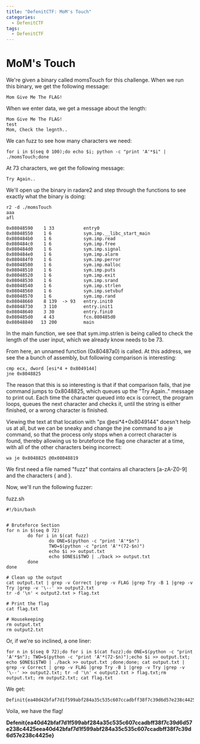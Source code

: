 ```yaml
---
title: "DefenitCTF: MoM's Touch"
categories:
  - DefenitCTF
tags:
  - DefenitCTF
---
```


# MoM's Touch

We're given a binary called momsTouch for this challenge. When we run this binary, we get the following message:

```
Mom Give Me The FLAG!
```

When we enter data, we get a message about the length:

```
Mom Give Me The FLAG!
test
Mom, Check the legnth..
```

We can fuzz to see how many characters we need:

```
for i in $(seq 0 100);do echo $i; python -c "print 'A'*$i" | ./momsTouch;done
```

At 73 characters, we get the following message:

```
Try Again..
```

We'll open up the binary in radare2 and step through the functions to see exactly what the binary is doing:

```
r2 -d ./momsTouch
aaa
afl

0x08048590    1 33           entry0
0x08048550    1 6            sym.imp.__libc_start_main
0x080484b0    1 6            sym.imp.read
0x080484c0    1 6            sym.imp.free
0x080484d0    1 6            sym.imp.signal
0x080484e0    1 6            sym.imp.alarm
0x080484f0    1 6            sym.imp.perror
0x08048500    1 6            sym.imp.malloc
0x08048510    1 6            sym.imp.puts
0x08048520    1 6            sym.imp.exit
0x08048530    1 6            sym.imp.srand
0x08048540    1 6            sym.imp.strlen
0x08048560    1 6            sym.imp.setvbuf
0x08048570    1 6            sym.imp.rand
0x08048660    8 139  -> 93   entry.init0
0x08048730    3 110          entry.init1
0x08048640    3 30           entry.fini0
0x080485d0    4 43           fcn.080485d0
0x08048840   13 200          main
```

In the main function, we see that sym.imp.strlen is being called to check the length of the user input, which we already know needs to be 73. 

From here, an unnamed function (0x80487a0) is called. At this address, we see the a bunch of assembly, but following comparison is interesting:

```
cmp ecx, dword [esi*4 + 0x8049144]
jne 0x8048825
```

The reason that this is so interesting is that if that comparison fails, that jne command jumps to 0x8048825, which queues up the "Try Again.." message to print out. Each time the character queued into ecx is correct, the program loops, queues the next character and checks it, until the string is either finished, or a wrong character is finished.

Viewing the text at that location with "px @esi*4+0x8049144" doesn't help us at all, but we can be sneaky and change the jne command to a je command, so that the process only stops when a correct character is found, thereby allowing us to bruteforce the flag one character at a time, with all of the other characters being incorrect:

```
wa je 0x8048825 @0x08048819
```

We first need a file named "fuzz" that contains all characters [a-zA-Z0-9] and the characters { and }.

Now, we'll run the following fuzzer:

fuzz.sh
```
#!/bin/bash


# Bruteforce Section
for n in $(seq 0 72)
        do for i in $(cat fuzz)
                do ONE=$(python -c "print 'A'*$n") 
                TWO=$(python -c "print 'A'*(72-$n)")
                echo $i >> output.txt
                echo $ONE$i$TWO | ./back >> output.txt
        done
done

# Clean up the output
cat output.txt | grep -v Correct |grep -v FLAG |grep Try -B 1 |grep -v Try |grep -v '\--' >> output2.txt
tr -d '\n' < output2.txt > flag.txt

# Print the flag
cat flag.txt

# Housekeeping
rm output.txt
rm output2.txt
```

Or, if we're so inclined, a one liner:

```
for n in $(seq 0 72);do for i in $(cat fuzz);do ONE=$(python -c "print 'A'*$n"); TWO=$(python -c "print 'A'*(72-$n)");echo $i >> output.txt; echo $ONE$i$TWO | ./back >> output.txt ;done;done; cat output.txt | grep -v Correct | grep -v FLAG |grep Try -B 1 |grep -v Try |grep -v '\--' >> output2.txt; tr -d '\n' < output2.txt > flag.txt;rm output.txt; rm output2.txt; cat flag.txt
```

We get:
```
Definit{ea40d42bfaf7d1f599abf284a35c535c607ccadbff38f7c39d6d57e238c4425eea40d42bfaf7d1f599abf284a35c535c607ccadbff38f7c39d6d57e238c4425e}
```

Voila, we have the flag!

**Defenit{ea40d42bfaf7d1f599abf284a35c535c607ccadbff38f7c39d6d57e238c4425eea40d42bfaf7d1f599abf284a35c535c607ccadbff38f7c39d6d57e238c4425e}**

